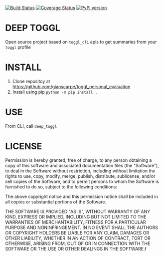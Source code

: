 [![Build
Status](https://travis-ci.com/gianscarpe/toggl_personal_evaluation.svg?branch=master)](https://travis-ci.com/gianscarpe/toggl_personal_evaluation)
[![Coverage
Status](https://coveralls.io/repos/github/gianscarpe/toggl_personal_evaluation/badge.svg?branch=developing)](https://coveralls.io/github/gianscarpe/toggl_personal_evaluation?branch=developing)
[![PyPI version](https://badge.fury.io/py/deep-toggl.svg)](https://badge.fury.io/py/deep-toggl)


# DEEP TOGGL
Open source project based on `toggl_cli` apis to get summaries from your `toggl`
profile

# INSTALL
1. Clone repositoy at https://github.com/gianscarpe/toggl_personal_evaluation
2. Install using pip
   `python -m pip install .`

# USE
From CLI, call `deep_toggl`

# LICENSE
Permission is hereby granted, free of charge, to any person obtaining a copy of
this software and associated documentation files (the "Software"), to deal in
the Software without restriction, including without limitation the rights to
use, copy, modify, merge, publish, distribute, sublicense, and/or sell copies of
the Software, and to permit persons to whom the Software is furnished to do so,
subject to the following conditions:

The above copyright notice and this permission notice shall be included in all
copies or substantial portions of the Software.

THE SOFTWARE IS PROVIDED "AS IS", WITHOUT WARRANTY OF ANY KIND, EXPRESS OR
IMPLIED, INCLUDING BUT NOT LIMITED TO THE WARRANTIES OF MERCHANTABILITY, FITNESS
FOR A PARTICULAR PURPOSE AND NONINFRINGEMENT. IN NO EVENT SHALL THE AUTHORS OR
COPYRIGHT HOLDERS BE LIABLE FOR ANY CLAIM, DAMAGES OR OTHER LIABILITY, WHETHER
IN AN ACTION OF CONTRACT, TORT OR OTHERWISE, ARISING FROM, OUT OF OR IN
CONNECTION WITH THE SOFTWARE OR THE USE OR OTHER DEALINGS IN THE SOFTWARE.f
